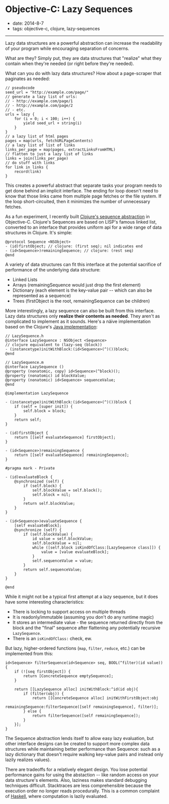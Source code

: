 # Objective-C: Lazy Sequences

- date: 2014-8-7
- tags: objective-c, clojure, lazy-sequences

----------------------------------------

Lazy data structures are a powerful abstraction can increase the readability of
your program while encouraging separation of concerns.

What are they? Simply put, they are data structures that "realize" what they
contain when they're needed (or right before they're needed).

What can you do with lazy data structures? How about a page-scraper that
paginates as needed:

```
// pseudocode
seed_url = "http://example.com/page/"
// generate a lazy list of urls:
// - http://example.com/page/1
// - http://example.com/page/2
// - etc.
urls = lazy {
    for (i = 0; i < 100; i++) {
        yield seed_url + string(i)
    }
}
// a lazy list of html pages
pages = map(urls, fetchURLPageContents)
// a lazy list of list of links
links_per_page = map(pages, extractLinksFromHTML)
// flatten to just a lazy list of links
links = join(links_per_page)
// do stuff with links
for link in links {
    record(link)
}
```

This creates a powerful abstract that separate tasks your program needs to get
done behind an implicit interface. The ending for loop doesn't need to know
that those links came from multiple page fetches or the file system. If the
loop short-circuited, then it minimizes the number of unnecessary fetches.

As a fun experiment, I recently built [Clojure's sequence
abstraction](http://clojure.org/sequences) in Objective-C. Clojure's Sequences
are based on LISP's famous linked list, converted to an interface that provides
uniform api for a wide range of data structures in Clojure. It's simple:

```objc
@protocol Sequence <NSObject>
- (id)firstObject; // clojure: (first seq); nil indicates end
- (id<Sequence>)remainingSequence; // clojure: (rest seq)
@end
```

A variety of data structures can fit this interface at the potential sacrifice
of performance of the underlying data structure:

- Linked Lists
- Arrays (remainingSequence would just drop the first element)
- Dictionary (each element is the key-value pair -- which can also be represented as a sequence)
- Trees (firstObject is the root, remainingSequence can be children)

More interestingly, a lazy sequence can also be built from this interface. Lazy
data structures only **realize their contents as needed**. They aren't as
complicated to implement as it sounds. Here's a näive implementation based on
the Clojure's [Java
implementation](https://github.com/clojure/clojure/blob/master/src/jvm/clojure/lang/LazySeq.java):

```objc
// LazySequence.h
@interface LazySequence : NSObject <Sequence>
// clojure equivalent to (lazy-seq (block))
- (instancetype)initWithBlock:(id<Sequence>(^)())block;
@end

// LazySequence.m
@interface LazySequence ()
@property (nonatomic, copy) id<Sequence>(^block)();
@property (nonatomic) id blockValue;
@property (nonatomic) id<Sequence> sequenceValue;
@end

@implementation LazySequence

- (instancetype)initWithBlock:(id<Sequence>(^)())block {
    if (self = [super init]) {
        self.block = block;
    }
    return self;
}

- (id)firstObject {
    return [[self evaluateSequence] firstObject];
}

- (id<Sequence>)remainingSequence {
    return [[self evaluateSequence] remainingSequence];
}

#pragma mark - Private

- (id)evaluateBlock {
    @synchronized (self) {
        if (self.block) {
            self.blockValue = self.block();
            self.block = nil;
        }
        return self.blockValue;
    }
}

- (id<Sequence>)evaluateSequence {
    [self evaluateBlock];
    @synchronize (self) {
        if (self.blockValue) {
            id value = self.blockValue;
            self.blockValue = nil;
            while ([self.block isKindOfClass:[LazySequence class]]) {
                value = [value evaluateBlock];
            }
            self.sequenceValue = value;
        }
        return self.sequenceValue;
    }
}

@end
```

While it might not be a typical first attempt at a lazy sequence, but it does
have some interesting characteristics:

 - There is locking to support access on multiple threads
 - It is readonly/immutable (assuming you don't do any runtime magic)
 - It stores an intermediate value - the sequence returned directly from the block and the "final" sequence after flattening any potentially recursive ``LazySequence``.
 - There is an ``isKindOfClass:`` check, ew.

But lazy, higher-ordered functions (``map``, ``filter``, ``reduce``, etc.) can
be implemented from this:

```objc
id<Sequence> filterSequence(id<Sequence> seq, BOOL(^filter)(id value)) {
    if (![seq firstObject]) {
        return [ConcreteSequence emptySequence];
    }

    return [[LazySequence alloc] initWithBlock:^id(id obj){
        if (filter(obj)) {
            return [[ConcreteSequence alloc] initWithFirstObject:obj
                                               remainingSequence:filterSequence([self remainingSequence], filter)];
        } else {
            return filterSequence([self remainingSequence]);
        }
    }];
}
```

The Sequence abstraction lends itself to allow easy lazy evaluation, but other
interface designs can be created to support more complex data structures while
maintaining better performance than Sequence: such as a lazy dictionary that
doesn't require walking key-value pairs and instead only lazily realizes
values).

There are tradeoffs for a relatively elegant design. You lose potential
performance gains for using the abstaction -- like random access on your data
structure's elements. Also, laziness makes standard debugging techniques
difficult. Stacktraces are less comprehensible because the execution order no
longer reads procedurally. This is a common complaint of
[Haskell](http://www.haskell.org/haskellwiki/Haskell), where computation is
lazily evaluated.
